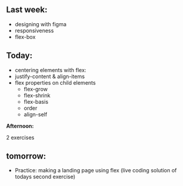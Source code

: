 ## Last week:

- designing with figma
-  responsiveness
-  flex-box

## Today:

 - centering elements with flex:
  - justify-content & align-items
- flex properties on child elements
   - flex-grow
   - flex-shrink
   - flex-basis
   - order
   - align-self

**Afternoon:**

2 exercises

## tomorrow:

- Practice: making a landing page using flex (live coding solution of todays second exercise)